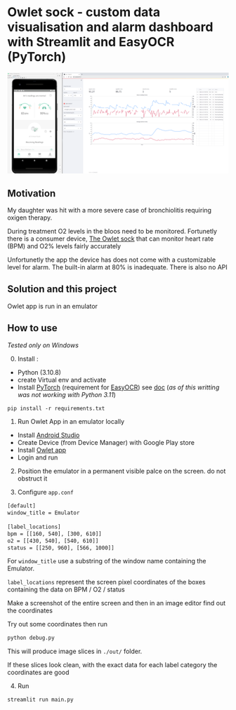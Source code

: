 # Owlet sock - custom data visualisation and alarm dashboard with Streamlit and EasyOCR (PyTorch)

![viz](./resources/doc/viz.png)

## Motivation

My daughter was hit with a more severe case of bronchiolitis requiring oxigen therapy.

During treatment O2 levels in the bloos need to be monitored. 
Fortunetly there is a consumer device, [The Owlet sock](https://www.owletcare.com/products/owlet-dream-sock) that can monitor heart rate (BPM) and O2% levels fairly accurately

Unfortunetly the app the device has does not come with a customizable level for alarm.
The built-in alarm at 80% is inadequate. There is also no API

## Solution and this project

Owlet app is run in an emulator 

## How to use

_Tested only on Windows_

0. Install :

- Python (3.10.8)
- create Virtual env and activate
- Install [PyTorch](https://pytorch.org/) (requirement for [EasyOCR](https://github.com/JaidedAI/EasyOCR)) see [doc](https://github.com/JaidedAI/EasyOCR#installation)
(_as of this writting was not working with Python 3.11_)
```
pip install -r requirements.txt
```  

1. Run Owlet App in an emulator locally

- Install [Android Studio](https://developer.android.com/studio)
- Create Device (from Device Manager) with Google Play store
- Install [Owlet app](https://play.google.com/store/apps/details?id=com.owletcare.owletcare&hl=en_US&gl=US)
- Login and run

2. Position the emulator in a permanent visible palce on the screen. do not obstruct it

3. Configure `app.conf` 

```
[default]
window_title = Emulator

[label_locations]
bpm = [[160, 540], [300, 610]]
o2 = [[430, 540], [540, 610]]
status = [[250, 960], [566, 1000]]
```

For `window_title` use a substring of the window name containing the Emulator.

`label_locations` represent the screen pixel coordinates of the boxes containing the data on BPM / O2 / status

Make a screenshot of the entire screen and then in an image editor find out the coordinates

Try out some coordinates then run
```bash
python debug.py
```

This will produce image slices in `./out/` folder. 

If these slices look clean, with the exact data for each label category the coordinates are good

4. Run 

```bash
streamlit run main.py
```
